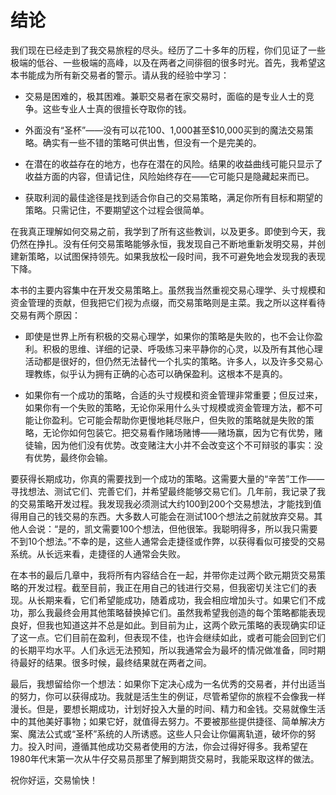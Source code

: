 # 结论

我们现在已经走到了我交易旅程的尽头。经历了二十多年的历程，你们见证了一些极端的低谷、一些极端的高峰，以及在两者之间徘徊的很多时光。首先，我希望这本书能成为所有新交易者的警示。请从我的经验中学习：

+   交易是困难的，极其困难。兼职交易者在家交易时，面临的是专业人士的竞争。这些专业人士真的很擅长夺取你的钱。

+   外面没有“圣杯”——没有可以花$100、$1,000甚至$10,000买到的魔法交易策略。确实有一些不错的策略可供出售，但没有一个是完美的。

+   在潜在的收益存在的地方，也存在潜在的风险。结果的收益曲线可能只显示了收益方面的内容，但请记住，风险始终存在——它可能只是隐藏起来而已。

+   获取利润的最佳途径是找到适合你自己的交易策略，满足你所有目标和期望的策略。只需记住，不要期望这个过程会很简单。

在我真正理解如何交易之前，我学到了所有这些教训，以及更多。即使到今天，我仍然在挣扎。没有任何交易策略能够永恒，我发现自己不断地重新发明交易，并创建新策略，以试图保持领先。如果我放松一段时间，我不可避免地会发现我的表现下降。

本书的主要内容集中在开发交易策略上。虽然我当然重视交易心理学、头寸规模和资金管理的贡献，但我把它们视为点缀，而交易策略则是主菜。我之所以这样看待交易有两个原因：

+   即使是世界上所有积极的交易心理学，如果你的策略是失败的，也不会让你盈利。积极的思维、详细的记录、呼吸练习来平静你的心灵，以及所有其他心理活动都是很好的，但仍然无法替代一个扎实的策略。许多人，以及许多交易心理教练，似乎认为拥有正确的心态可以确保盈利。这根本不是真的。

+   如果你有一个成功的策略，合适的头寸规模和资金管理非常重要；但反过来，如果你有一个失败的策略，无论你采用什么头寸规模或资金管理方法，都不可能让你盈利。它可能会帮助你更慢地耗尽账户，但失败的策略就是失败的策略，无论你如何包装它。把交易看作赌场赌博——赌场赢，因为它有优势，赌徒输，因为他们没有优势。改变赌注大小并不会改变这个不可辩驳的事实：没有优势，最终你会输。

要获得长期成功，你真的需要找到一个成功的策略。这需要大量的“辛苦”工作——寻找想法、测试它们、完善它们，并希望最终能够交易它们。几年前，我记录了我的交易策略开发过程。我发现我必须测试大约100到200个交易想法，才能找到值得用自己的钱交易的东西。大多数人可能会在测试100个想法之前就放弃交易。其他人会说：“是的，凯文需要100个想法，但他很笨。我聪明得多，所以我只需要不到10个想法。”不幸的是，这些人通常会走捷径或作弊，以获得看似可接受的交易系统。从长远来看，走捷径的人通常会失败。

在本书的最后几章中，我将所有内容结合在一起，并带你走过两个欧元期货交易策略的开发过程。截至目前，我正在用自己的钱进行交易，但我密切关注它们的表现。从长期来看，它们希望能成功，随着成功，我会相应增加头寸。如果它们不成功，那么我最终会用其他策略替换掉它们。虽然我希望我创造的每个策略都能表现良好，但我也知道这并不总是如此。到目前为止，这两个欧元策略的表现确实印证了这一点。它们目前在盈利，但表现不佳，也许会继续如此，或者可能会回到它们的长期平均水平。人们永远无法预知，所以我通常会为最坏的情况做准备，同时期待最好的结果。很多时候，最终结果就在两者之间。

最后，我想留给你一个想法：如果你下定决心成为一名优秀的交易者，并付出适当的努力，你可以获得成功。我就是活生生的例证，尽管希望你的旅程不会像我一样漫长。但是，要想长期成功，计划好投入大量的时间、精力和金钱。交易就像生活中的其他美好事物；如果它好，就值得去努力。不要被那些提供捷径、简单解决方案、魔法公式或“圣杯”系统的人所诱惑。这些人只会让你偏离轨道，破坏你的努力。投入时间，遵循其他成功交易者使用的方法，你会过得好得多。我希望在1980年代末第一次从牛仔交易员那里了解到期货交易时，我能采取这样的做法。

祝你好运，交易愉快！
